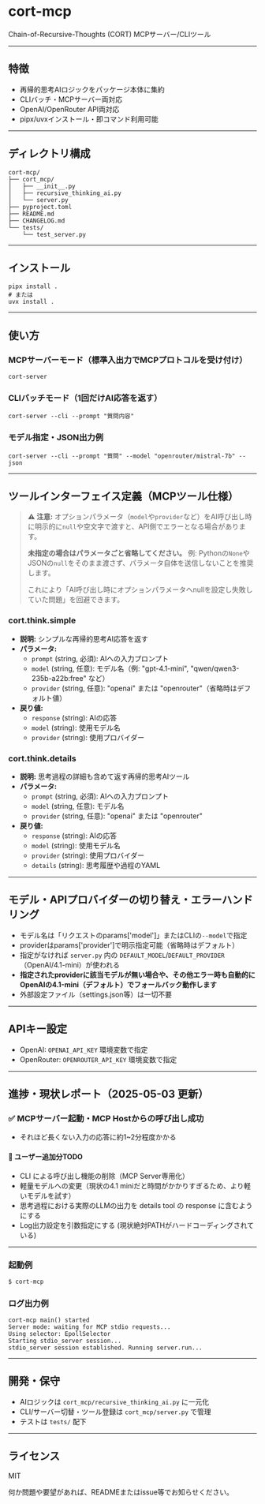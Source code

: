 # cort-mcp

Chain-of-Recursive-Thoughts (CORT) MCPサーバー/CLIツール

---

## 特徴
- 再帰的思考AIロジックをパッケージ本体に集約
- CLIバッチ・MCPサーバー両対応
- OpenAI/OpenRouter API両対応
- pipx/uvxインストール・即コマンド利用可能

---

## ディレクトリ構成

```
cort-mcp/
├── cort_mcp/
│   ├── __init__.py
│   ├── recursive_thinking_ai.py
│   └── server.py
├── pyproject.toml
├── README.md
├── CHANGELOG.md
└── tests/
    └── test_server.py
```

---

## インストール

```
pipx install .
# または
uvx install .
```

---

## 使い方

### MCPサーバーモード（標準入出力でMCPプロトコルを受け付け）
```
cort-server
```

### CLIバッチモード（1回だけAI応答を返す）
```
cort-server --cli --prompt "質問内容"
```

### モデル指定・JSON出力例
```
cort-server --cli --prompt "質問" --model "openrouter/mistral-7b" --json
```

---

## ツールインターフェイス定義（MCPツール仕様）

> **⚠️ 注意:**
> オプションパラメータ（`model`や`provider`など）をAI呼び出し時に明示的に`null`や空文字で渡すと、API側でエラーとなる場合があります。
> 
> **未指定の場合はパラメータごと省略してください。**
> 例: Pythonの`None`やJSONの`null`をそのまま渡さず、パラメータ自体を送信しないことを推奨します。
> 
> これにより「AI呼び出し時にオプションパラメータへnullを設定し失敗していた問題」を回避できます。


### cort.think.simple
- **説明:** シンプルな再帰的思考AI応答を返す
- **パラメータ:**
    - `prompt` (string, 必須): AIへの入力プロンプト
    - `model` (string, 任意): モデル名（例: "gpt-4.1-mini", "qwen/qwen3-235b-a22b:free" など）
    - `provider` (string, 任意): "openai" または "openrouter"（省略時はデフォルト値）
- **戻り値:**
    - `response` (string): AIの応答
    - `model` (string): 使用モデル名
    - `provider` (string): 使用プロバイダー

### cort.think.details
- **説明:** 思考過程の詳細も含めて返す再帰的思考AIツール
- **パラメータ:**
    - `prompt` (string, 必須): AIへの入力プロンプト
    - `model` (string, 任意): モデル名
    - `provider` (string, 任意): "openai" または "openrouter"
- **戻り値:**
    - `response` (string): AIの応答
    - `model` (string): 使用モデル名
    - `provider` (string): 使用プロバイダー
    - `details` (string): 思考履歴や過程のYAML

---

## モデル・APIプロバイダーの切り替え・エラーハンドリング
- モデル名は「リクエストのparams['model']」またはCLIの`--model`で指定
- providerはparams['provider']で明示指定可能（省略時はデフォルト）
- 指定がなければ `server.py` 内の `DEFAULT_MODEL`/`DEFAULT_PROVIDER`（OpenAI/4.1-mini）が使われる
- **指定されたproviderに該当モデルが無い場合や、その他エラー時も自動的にOpenAIの4.1-mini（デフォルト）でフォールバック動作します**
- 外部設定ファイル（settings.json等）は一切不要

---

## APIキー設定
- OpenAI: `OPENAI_API_KEY` 環境変数で指定
- OpenRouter: `OPENROUTER_API_KEY` 環境変数で指定

---

## 進捗・現状レポート（2025-05-03 更新）

### ✅ MCPサーバー起動・MCP Hostからの呼び出し成功
- それほど長くない入力の応答に約1~2分程度かかる


#### 📝 ユーザー追加分TODO
- CLI による呼び出し機能の削除（MCP Server専用化）
- 軽量モデルへの変更（現状の4.1 miniだと時間がかかりすぎるため、より軽いモデルを試す）
- 思考過程における実際のLLMの出力を details tool の response に含むようにする
- Log出力設定を引数指定にする (現状絶対PATHがハードコーディングされている)

---

### 起動例
```sh
$ cort-mcp
```

### ログ出力例
```
cort-mcp main() started
Server mode: waiting for MCP stdio requests...
Using selector: EpollSelector
Starting stdio_server session...
stdio_server session established. Running server.run...
```

---

## 開発・保守
- AIロジックは `cort_mcp/recursive_thinking_ai.py` に一元化
- CLI/サーバー切替・ツール登録は `cort_mcp/server.py` で管理
- テストは `tests/` 配下

---

## ライセンス
MIT

何か問題や要望があれば、READMEまたはissue等でお知らせください。

